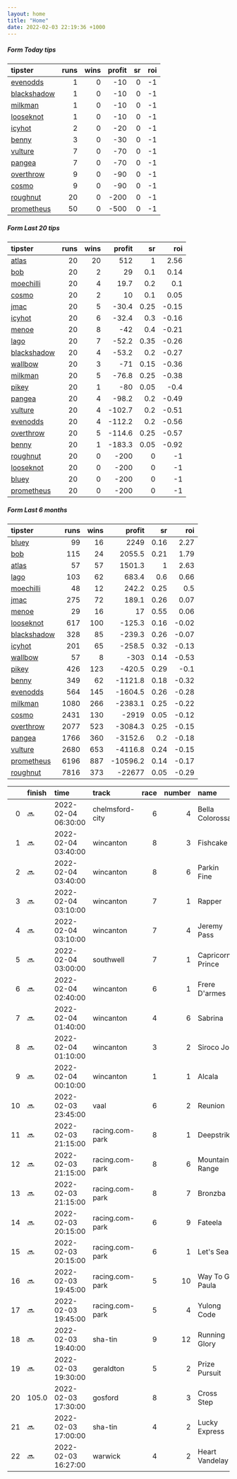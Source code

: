```yaml
---   
layout: home  
title: "Home"   
date: 2022-02-03 22:19:36 +1000  
---   
```



##### Form Today tips   

| tipster                                                         |   runs |   wins |   profit |   sr |   roi |
|:----------------------------------------------------------------|-------:|-------:|---------:|-----:|------:|
| [evenodds](https://mrwayneo.github.io/tips/evenodds.html)       |      1 |      0 |      -10 |    0 |    -1 |
| [blackshadow](https://mrwayneo.github.io/tips/blackshadow.html) |      1 |      0 |      -10 |    0 |    -1 |
| [milkman](https://mrwayneo.github.io/tips/milkman.html)         |      1 |      0 |      -10 |    0 |    -1 |
| [looseknot](https://mrwayneo.github.io/tips/looseknot.html)     |      1 |      0 |      -10 |    0 |    -1 |
| [icyhot](https://mrwayneo.github.io/tips/icyhot.html)           |      2 |      0 |      -20 |    0 |    -1 |
| [benny](https://mrwayneo.github.io/tips/benny.html)             |      3 |      0 |      -30 |    0 |    -1 |
| [vulture](https://mrwayneo.github.io/tips/vulture.html)         |      7 |      0 |      -70 |    0 |    -1 |
| [pangea](https://mrwayneo.github.io/tips/pangea.html)           |      7 |      0 |      -70 |    0 |    -1 |
| [overthrow](https://mrwayneo.github.io/tips/overthrow.html)     |      9 |      0 |      -90 |    0 |    -1 |
| [cosmo](https://mrwayneo.github.io/tips/cosmo.html)             |      9 |      0 |      -90 |    0 |    -1 |
| [roughnut](https://mrwayneo.github.io/tips/roughnut.html)       |     20 |      0 |     -200 |    0 |    -1 |
| [prometheus](https://mrwayneo.github.io/tips/prometheus.html)   |     50 |      0 |     -500 |    0 |    -1 |

##### Form Last 20 tips   

| tipster                                                         |   runs |   wins |   profit |   sr |   roi |
|:----------------------------------------------------------------|-------:|-------:|---------:|-----:|------:|
| [atlas](https://mrwayneo.github.io/tips/atlas.html)             |     20 |     20 |    512   | 1    |  2.56 |
| [bob](https://mrwayneo.github.io/tips/bob.html)                 |     20 |      2 |     29   | 0.1  |  0.14 |
| [moechilli](https://mrwayneo.github.io/tips/moechilli.html)     |     20 |      4 |     19.7 | 0.2  |  0.1  |
| [cosmo](https://mrwayneo.github.io/tips/cosmo.html)             |     20 |      2 |     10   | 0.1  |  0.05 |
| [jmac](https://mrwayneo.github.io/tips/jmac.html)               |     20 |      5 |    -30.4 | 0.25 | -0.15 |
| [icyhot](https://mrwayneo.github.io/tips/icyhot.html)           |     20 |      6 |    -32.4 | 0.3  | -0.16 |
| [menoe](https://mrwayneo.github.io/tips/menoe.html)             |     20 |      8 |    -42   | 0.4  | -0.21 |
| [lago](https://mrwayneo.github.io/tips/lago.html)               |     20 |      7 |    -52.2 | 0.35 | -0.26 |
| [blackshadow](https://mrwayneo.github.io/tips/blackshadow.html) |     20 |      4 |    -53.2 | 0.2  | -0.27 |
| [wallbow](https://mrwayneo.github.io/tips/wallbow.html)         |     20 |      3 |    -71   | 0.15 | -0.36 |
| [milkman](https://mrwayneo.github.io/tips/milkman.html)         |     20 |      5 |    -76.8 | 0.25 | -0.38 |
| [pikey](https://mrwayneo.github.io/tips/pikey.html)             |     20 |      1 |    -80   | 0.05 | -0.4  |
| [pangea](https://mrwayneo.github.io/tips/pangea.html)           |     20 |      4 |    -98.2 | 0.2  | -0.49 |
| [vulture](https://mrwayneo.github.io/tips/vulture.html)         |     20 |      4 |   -102.7 | 0.2  | -0.51 |
| [evenodds](https://mrwayneo.github.io/tips/evenodds.html)       |     20 |      4 |   -112.2 | 0.2  | -0.56 |
| [overthrow](https://mrwayneo.github.io/tips/overthrow.html)     |     20 |      5 |   -114.6 | 0.25 | -0.57 |
| [benny](https://mrwayneo.github.io/tips/benny.html)             |     20 |      1 |   -183.3 | 0.05 | -0.92 |
| [roughnut](https://mrwayneo.github.io/tips/roughnut.html)       |     20 |      0 |   -200   | 0    | -1    |
| [looseknot](https://mrwayneo.github.io/tips/looseknot.html)     |     20 |      0 |   -200   | 0    | -1    |
| [bluey](https://mrwayneo.github.io/tips/bluey.html)             |     20 |      0 |   -200   | 0    | -1    |
| [prometheus](https://mrwayneo.github.io/tips/prometheus.html)   |     20 |      0 |   -200   | 0    | -1    |

##### Form Last 6 months   

| tipster                                                         |   runs |   wins |   profit |   sr |   roi |
|:----------------------------------------------------------------|-------:|-------:|---------:|-----:|------:|
| [bluey](https://mrwayneo.github.io/tips/bluey.html)             |     99 |     16 |   2249   | 0.16 |  2.27 |
| [bob](https://mrwayneo.github.io/tips/bob.html)                 |    115 |     24 |   2055.5 | 0.21 |  1.79 |
| [atlas](https://mrwayneo.github.io/tips/atlas.html)             |     57 |     57 |   1501.3 | 1    |  2.63 |
| [lago](https://mrwayneo.github.io/tips/lago.html)               |    103 |     62 |    683.4 | 0.6  |  0.66 |
| [moechilli](https://mrwayneo.github.io/tips/moechilli.html)     |     48 |     12 |    242.2 | 0.25 |  0.5  |
| [jmac](https://mrwayneo.github.io/tips/jmac.html)               |    275 |     72 |    189.1 | 0.26 |  0.07 |
| [menoe](https://mrwayneo.github.io/tips/menoe.html)             |     29 |     16 |     17   | 0.55 |  0.06 |
| [looseknot](https://mrwayneo.github.io/tips/looseknot.html)     |    617 |    100 |   -125.3 | 0.16 | -0.02 |
| [blackshadow](https://mrwayneo.github.io/tips/blackshadow.html) |    328 |     85 |   -239.3 | 0.26 | -0.07 |
| [icyhot](https://mrwayneo.github.io/tips/icyhot.html)           |    201 |     65 |   -258.5 | 0.32 | -0.13 |
| [wallbow](https://mrwayneo.github.io/tips/wallbow.html)         |     57 |      8 |   -303   | 0.14 | -0.53 |
| [pikey](https://mrwayneo.github.io/tips/pikey.html)             |    426 |    123 |   -420.5 | 0.29 | -0.1  |
| [benny](https://mrwayneo.github.io/tips/benny.html)             |    349 |     62 |  -1121.8 | 0.18 | -0.32 |
| [evenodds](https://mrwayneo.github.io/tips/evenodds.html)       |    564 |    145 |  -1604.5 | 0.26 | -0.28 |
| [milkman](https://mrwayneo.github.io/tips/milkman.html)         |   1080 |    266 |  -2383.1 | 0.25 | -0.22 |
| [cosmo](https://mrwayneo.github.io/tips/cosmo.html)             |   2431 |    130 |  -2919   | 0.05 | -0.12 |
| [overthrow](https://mrwayneo.github.io/tips/overthrow.html)     |   2077 |    523 |  -3084.3 | 0.25 | -0.15 |
| [pangea](https://mrwayneo.github.io/tips/pangea.html)           |   1766 |    360 |  -3152.6 | 0.2  | -0.18 |
| [vulture](https://mrwayneo.github.io/tips/vulture.html)         |   2680 |    653 |  -4116.8 | 0.24 | -0.15 |
| [prometheus](https://mrwayneo.github.io/tips/prometheus.html)   |   6196 |    887 | -10596.2 | 0.14 | -0.17 |
| [roughnut](https://mrwayneo.github.io/tips/roughnut.html)       |   7816 |    373 | -22677   | 0.05 | -0.29 |

|    | finish   | time                | track           |   race |   number | name             |   odds | tipster             |
|---:|:---------|:--------------------|:----------------|-------:|---------:|:-----------------|-------:|:--------------------|
|  0 | :soon:   | 2022-02-04 06:30:00 | chelmsford-city |      6 |        4 | Bella Colorossa  |   3.75 | pangea              |
|  1 | :soon:   | 2022-02-04 03:40:00 | wincanton       |      8 |        3 | Fishcake         |   4    | overthrow           |
|  2 | :soon:   | 2022-02-04 03:40:00 | wincanton       |      8 |        6 | Parkin Fine      |  19    | overthrow           |
|  3 | :soon:   | 2022-02-04 03:10:00 | wincanton       |      7 |        1 | Rapper           |   6    | vulture             |
|  4 | :soon:   | 2022-02-04 03:10:00 | wincanton       |      7 |        4 | Jeremy Pass      |   4.2  | overthrow           |
|  5 | :soon:   | 2022-02-04 03:00:00 | southwell       |      7 |        1 | Capricorn Prince |   2.9  | vulture             |
|  6 | :soon:   | 2022-02-04 02:40:00 | wincanton       |      6 |        1 | Frere D'armes    |   1.4  | overthrow           |
|  7 | :soon:   | 2022-02-04 01:40:00 | wincanton       |      4 |        6 | Sabrina          |   4.2  | overthrow           |
|  8 | :soon:   | 2022-02-04 01:10:00 | wincanton       |      3 |        2 | Siroco Jo        |   2    | overthrow           |
|  9 | :soon:   | 2022-02-04 00:10:00 | wincanton       |      1 |        1 | Alcala           |   1.65 | overthrow           |
| 10 | :soon:   | 2022-02-03 23:45:00 | vaal            |      6 |        2 | Reunion          |   0    | benny,pangea        |
| 11 | :soon:   | 2022-02-03 21:15:00 | racing.com-park |      8 |        1 | Deepstrike       |   4.8  | benny,pangea        |
| 12 | :soon:   | 2022-02-03 21:15:00 | racing.com-park |      8 |        6 | Mountain Range   |   3.2  | vulture             |
| 13 | :soon:   | 2022-02-03 21:15:00 | racing.com-park |      8 |        7 | Bronzba          |   8    | milkman             |
| 14 | :soon:   | 2022-02-03 20:15:00 | racing.com-park |      6 |        9 | Fateela          |   5    | icyhot              |
| 15 | :soon:   | 2022-02-03 20:15:00 | racing.com-park |      6 |        1 | Let's Sea        |   1.91 | evenodds,overthrow  |
| 16 | :soon:   | 2022-02-03 19:45:00 | racing.com-park |      5 |       10 | Way To Go Paula  |   4.6  | benny,icyhot        |
| 17 | :soon:   | 2022-02-03 19:45:00 | racing.com-park |      5 |        4 | Yulong Code      |   2.88 | vulture,blackshadow |
| 18 | :soon:   | 2022-02-03 19:40:00 | sha-tin         |      9 |       12 | Running Glory    |   0    | vulture             |
| 19 | :soon:   | 2022-02-03 19:30:00 | geraldton       |      5 |        2 | Prize Pursuit    |   5    | looseknot           |
| 20 | 105.0    | 2022-02-03 17:30:00 | gosford         |      8 |        3 | Cross Step       |   0    | vulture,milkman     |
| 21 | :soon:   | 2022-02-03 17:00:00 | sha-tin         |      4 |        2 | Lucky Express    |   0    | vulture             |
| 22 | :soon:   | 2022-02-03 16:27:00 | warwick         |      4 |        2 | Heart Vandelay   |   3.2  | pangea,overthrow    |